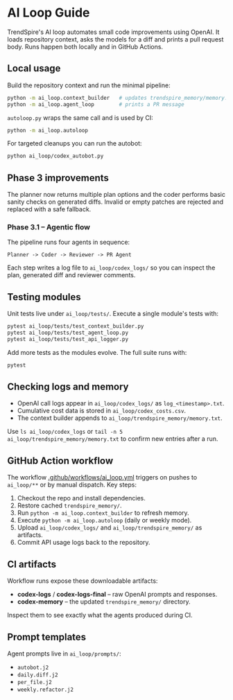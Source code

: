 # AI Loop Guide

TrendSpire's AI loop automates small code improvements using OpenAI. It loads repository context, asks the models for a diff and prints a pull request body. Runs happen both locally and in GitHub Actions.

## Local usage

Build the repository context and run the minimal pipeline:

```bash
python -m ai_loop.context_builder   # updates trendspire_memory/memory.txt
python -m ai_loop.agent_loop        # prints a PR message
```

`autoloop.py` wraps the same call and is used by CI:

```bash
python -m ai_loop.autoloop
```

For targeted cleanups you can run the autobot:

```bash
python ai_loop/codex_autobot.py
```

## Phase 3 improvements

The planner now returns multiple plan options and the coder performs
basic sanity checks on generated diffs. Invalid or empty patches are
rejected and replaced with a safe fallback.

### Phase 3.1 – Agentic flow

The pipeline runs four agents in sequence:

```
Planner -> Coder -> Reviewer -> PR Agent
```

Each step writes a log file to `ai_loop/codex_logs/` so you can inspect
the plan, generated diff and reviewer comments.

## Testing modules

Unit tests live under `ai_loop/tests/`. Execute a single module's tests with:

```bash
pytest ai_loop/tests/test_context_builder.py
pytest ai_loop/tests/test_agent_loop.py
pytest ai_loop/tests/test_api_logger.py
```

Add more tests as the modules evolve. The full suite runs with:

```bash
pytest
```

## Checking logs and memory

- OpenAI call logs appear in `ai_loop/codex_logs/` as `log_<timestamp>.txt`.
- Cumulative cost data is stored in `ai_loop/codex_costs.csv`.
- The context builder appends to `ai_loop/trendspire_memory/memory.txt`.

Use `ls ai_loop/codex_logs` or `tail -n 5 ai_loop/trendspire_memory/memory.txt` to confirm new entries after a run.

## GitHub Action workflow

The workflow [.github/workflows/ai_loop.yml](../.github/workflows/ai_loop.yml) triggers on pushes to `ai_loop/**` or by manual dispatch. Key steps:

1. Checkout the repo and install dependencies.
2. Restore cached `trendspire_memory/`.
3. Run `python -m ai_loop.context_builder` to refresh memory.
4. Execute `python -m ai_loop.autoloop` (daily or weekly mode).
5. Upload `ai_loop/codex_logs/` and `ai_loop/trendspire_memory/` as artifacts.
6. Commit API usage logs back to the repository.

## CI artifacts

Workflow runs expose these downloadable artifacts:

- **codex-logs** / **codex-logs-final** – raw OpenAI prompts and responses.
- **codex-memory** – the updated `trendspire_memory/` directory.

Inspect them to see exactly what the agents produced during CI.

## Prompt templates

Agent prompts live in `ai_loop/prompts/`:

- `autobot.j2`
- `daily.diff.j2`
- `per_file.j2`
- `weekly.refactor.j2`

